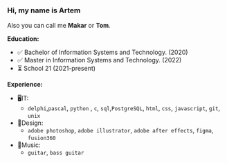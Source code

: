 ### Hi, my name is Artem
Also you can call me **Makar** or **Tom**.

**Education:**
- ✅ Bachelor of Information Systems and Technology. (2020)
- ✅ Master in Information Systems and Technology. (2022)
- ⏳ School 21 (2021-present)

**Experience:**
- 🖥IT:
    - ```delphi```,```pascal```, ```python``` , ```c```, ```sql```,```PostgreSQL```, ```html```, ```css```, ```javascript```, ```git```, ```unix```
- 🎨Design:
    - ```adobe photoshop```, ```adobe illustrator```, ```adobe after effects```, ```figma```, ```fusion360```
- 🎸Music:
    - ```guitar```, ```bass guitar```
